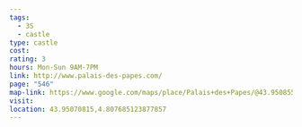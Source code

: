 ```yaml
---
tags:
  - 3S
  - castle
type: castle
cost: 
rating: 3
hours: Mon-Sun 9AM-7PM
link: http://www.palais-des-papes.com/
page: "546"
map-link: https://www.google.com/maps/place/Palais+des+Papes/@43.9508559,4.8051222,17z/data=!3m2!4b1!5s0x12b5eb86ed2fa20f:0x16778de485608713!4m6!3m5!1s0x12b5eb868edbf86f:0x778ce565c188d2cb!8m2!3d43.9508521!4d4.8076971!16zL20vMDJ3OTE5?entry=ttu&g_ep=EgoyMDI0MTAwNy4xIKXMDSoASAFQAw%3D%3D
visit: 
location: 43.95070815,4.807685123877857
---
```

